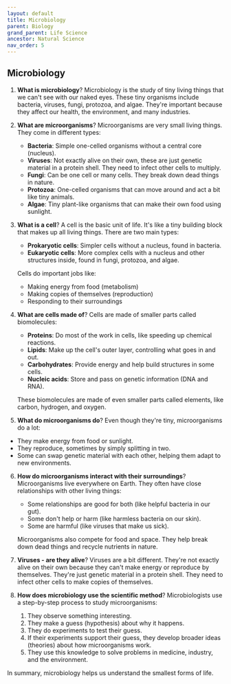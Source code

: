 ```yaml
---
layout: default
title: Microbiology
parent: Biology
grand_parent: Life Science
ancestor: Natural Science
nav_order: 5
---
```


## Microbiology

1. **What is microbiology**? Microbiology is the study of tiny living things that we can't see with our naked eyes. These tiny organisms include bacteria, viruses, fungi, protozoa, and algae. They're important because they affect our health, the environment, and many industries.

2. **What are microorganisms**? Microorganisms are very small living things. They come in different types:
    - **Bacteria**: Simple one-celled organisms without a central core (nucleus).
    - **Viruses**: Not exactly alive on their own, these are just genetic material in a protein shell. They need to infect other cells to multiply.
    - **Fungi**: Can be one cell or many cells. They break down dead things in nature.
    - **Protozoa**: One-celled organisms that can move around and act a bit like tiny animals.
    - **Algae**: Tiny plant-like organisms that can make their own food using sunlight.

3. **What is a cell**? A cell is the basic unit of life. It's like a tiny building block that makes up all living things. There are two main types:
    - **Prokaryotic cells**: Simpler cells without a nucleus, found in bacteria.
    - **Eukaryotic cells**: More complex cells with a nucleus and other structures inside, found in fungi, protozoa, and algae.

    Cells do important jobs like:
    - Making energy from food (metabolism)
    - Making copies of themselves (reproduction)
    - Responding to their surroundings

4. **What are cells made of**? Cells are made of smaller parts called biomolecules:
    - **Proteins**: Do most of the work in cells, like speeding up chemical reactions.
    - **Lipids**: Make up the cell's outer layer, controlling what goes in and out.
    - **Carbohydrates**: Provide energy and help build structures in some cells.
    - **Nucleic acids**: Store and pass on genetic information (DNA and RNA).

    These biomolecules are made of even smaller parts called elements, like carbon, hydrogen, and oxygen.

5. **What do microorganisms do**? Even though they're tiny, microorganisms do a lot:
- They make energy from food or sunlight.
- They reproduce, sometimes by simply splitting in two.
- Some can swap genetic material with each other, helping them adapt to new environments.

6. **How do microorganisms interact with their surroundings**? Microorganisms live everywhere on Earth. They often have close relationships with other living things:
    - Some relationships are good for both (like helpful bacteria in our gut).
    - Some don't help or harm (like harmless bacteria on our skin).
    - Some are harmful (like viruses that make us sick).

    Microorganisms also compete for food and space. They help break down dead things and recycle nutrients in nature.

7. **Viruses - are they alive**? Viruses are a bit different. They're not exactly alive on their own because they can't make energy or reproduce by themselves. They're just genetic material in a protein shell. They need to infect other cells to make copies of themselves.

8. **How does microbiology use the scientific method**? Microbiologists use a step-by-step process to study microorganisms:
    1. They observe something interesting.
    2. They make a guess (hypothesis) about why it happens.
    3. They do experiments to test their guess.
    4. If their experiments support their guess, they develop broader ideas (theories) about how microorganisms work.
    5. They use this knowledge to solve problems in medicine, industry, and the environment.

In summary, microbiology helps us understand the smallest forms of life. 
